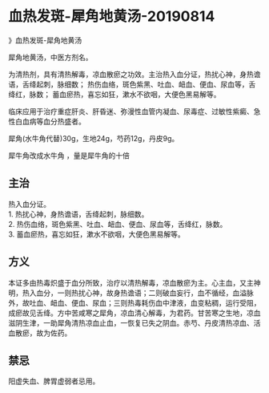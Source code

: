 # 血热发斑-犀角地黄汤-20190814

》血热发斑-犀角地黄汤


犀角地黄汤，中医方剂名。

为清热剂，具有清热解毒，凉血散瘀之功效。主治热入血分证，热扰心神，身热谵语，舌绛起刺，脉细数； 热伤血络，斑色紫黑、吐血、衄血、便血、尿血等，舌绛红，脉数； 蓄血瘀热，喜忘如狂，漱水不欲咽，大便色黑易解等。

临床应用于治疗重症肝炎、肝昏迷、弥漫性血管内凝血、尿毒症、过敏性紫癜、急性白血病等血分热盛者。

犀角(水牛角代替)30g，生地24g，芍药12g，丹皮9g。

犀牛角改成水牛角 ，量是犀牛角的十倍

<a name="H5C3P"></a>
## 主治
热入血分证。<br />1. 热扰心神，身热谵语，舌绛起刺，脉细数。<br />2. 热伤血络，斑色紫黑、吐血、衄血、便血、尿血等，舌绛红，脉数。<br />3. 蓄血瘀热，喜忘如狂，漱水不欲咽，大便色黑易解等。<br />[]()[]()[]()
<a name="rSiab"></a>
## 方义
本证多由热毒炽盛于血分所致，治疗以清热解毒，凉血散瘀为主。心主血，又主神明，热入血分，一则热扰心神，故身热谵语；二则破血妄行，血不循经，血溢脉外，故吐血、衄血、便血、尿血；三则热毒耗伤血中津液，血变粘稠，运行受阻，成瘀故见舌绛。方中苦咸寒之犀角，凉血清心解毒，为君药。甘苦寒之生地，凉血滋阴生津，一助犀角清热凉血止血，一恢复已失之阴血。赤芍、丹皮清热凉血、活血散瘀，故为佐药。<br />[]()
<a name="jz57p"></a>
## 禁忌
阳虚失血、脾胃虚弱者忌用。

